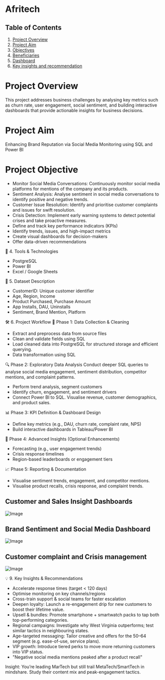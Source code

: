 # Afritech

## Table of Contents
1. [Project Overview](#Project-Overview)
2. [Project Aim](#Project-Aim)
3. [Objectives](#objectives)  
4. [Beneficiaries](#beneficiaries)  
5. [Dashboard](#dashboard)
6. [Key insights and recommendation](#key-insights-and-recommendation)  

# Project Overview
This project addresses business challenges by analysing key metrics such as churn rate, user engagement, social sentiment, and building interactive dashboards that provide actionable insights for business decisions.

# Project Aim
Enhancing Brand Reputation via Social Media Monitoring using SQL and Power BI

# Project Objective
- Monitor Social Media Conversations: Continuously monitor social media platforms for mentions of the company and its products.
- Sentiment Analysis: Analyse sentiment in social media conversations to identify positive and negative trends.
- Customer Issue Resolution: Identify and prioritise customer complaints and issues for swift resolution.
- Crisis Detection: Implement early warning systems to detect potential crises and take proactive measures.
- Define and track key performance indicators (KPIs)
- Identify trends, issues, and high-impact metrics
- Create visual dashboards for decision-makers
- Offer data-driven recommendations

🔧 4. Tools & Technologies
- PostgreSQL 
- Power BI
- Excel / Google Sheets

📂 5. Dataset Description
- CustomerID: Unique customer identifier
- Age, Region, Income
- Product Purchased, Purchase Amount
- App Installs, DAU, Uninstalls
- Sentiment, Brand Mention, Platform

🛠️ 6. Project Workflow
🧹 Phase 1: Data Collection & Cleaning
- Extract and preprocess data from source files
- Clean and validate fields using SQL
- Load cleaned data into PostgreSQL for structured storage and efficient querying.
- Data transformation using SQL

🔍 Phase 2: Exploratory Data Analysis
Conduct deeper SQL queries to analyse social media engagement, sentiment distribution, competitor mentions, and complaint patterns.
- Perform trend analysis, segment customers
- Identify churn, engagement, and sentiment drivers
- Connect Power BI to SQL. Visualise revenue, customer demographics, and product sales.

📊 Phase 3: KPI Definition & Dashboard Design
- Define key metrics (e.g., DAU, churn rate, complaint rate, NPS)
- Build interactive dashboards in Tableau/Power BI

🔮 Phase 4: Advanced Insights (Optional Enhancements)
- Forecasting (e.g., user engagement trends)
- Crisis response timelines
- Region-based leaderboards or engagement tiers

📈 Phase 5: Reporting & Documentation
- Visualise sentiment trends, engagement, and competitor mentions.
- Visualise product recalls, crisis response, and complaint trends.

## Customer and Sales Insight Dashboards
![Image](https://github.com/user-attachments/assets/bf7f80ec-8fe1-4268-8a30-b789bce5fb4d)

## Brand Sentiment and Social Media Dashboard
![Image](https://github.com/user-attachments/assets/6fcca766-b521-44b1-b493-05e02bc62d20)

## Customer complaint and Crisis management
![Image](https://github.com/user-attachments/assets/3bfdde8d-2371-4b99-850c-c4f13ef5526f)


💡 9. Key Insights & Recommendations
- Accelerate response times (target < 120 days)
- Optimise monitoring on key channels/regions
- Cross-train support & social teams for faster escalation
- Deepen loyalty: Launch a re-engagement drip for new customers to boost their lifetime value.
- Upsell & bundles: Promote smartphone + smartwatch packs to tap both top-performing categories.
- Regional campaigns: Investigate why West Virginia outperforms; test similar tactics in neighbouring states.
- Age-targeted messaging: Tailor creative and offers for the 50–64 segment (e.g. ease-of-use, service plans).
- VIP growth: Introduce tiered perks to move more returning customers into VIP status.
- "Negative social media mentions peaked after a product recall"

Insight: You’re leading MarTech but still trail MetaTech/SmartTech in mindshare. Study their content mix and peak-engagement tactics.
